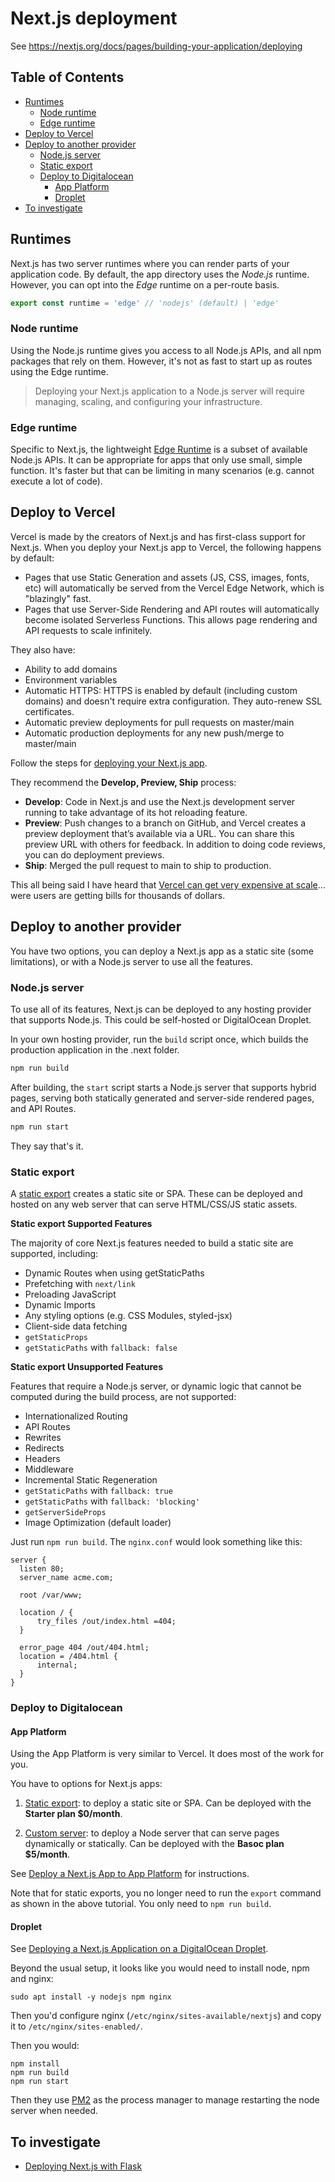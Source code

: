 # Next.js deployment

See <https://nextjs.org/docs/pages/building-your-application/deploying>

## Table of Contents

<!-- toc -->

- [Runtimes](#runtimes)
  * [Node runtime](#node-runtime)
  * [Edge runtime](#edge-runtime)
- [Deploy to Vercel](#deploy-to-vercel)
- [Deploy to another provider](#deploy-to-another-provider)
  * [Node.js server](#nodejs-server)
  * [Static export](#static-export)
  * [Deploy to Digitalocean](#deploy-to-digitalocean)
    + [App Platform](#app-platform)
    + [Droplet](#droplet)
- [To investigate](#to-investigate)

<!-- tocstop -->

## Runtimes 

Next.js has two server runtimes where you can render parts of your application code. By default, the app directory uses the *Node.js* runtime. However, you can opt into the *Edge* runtime on a per-route basis.

```javascript
export const runtime = 'edge' // 'nodejs' (default) | 'edge'
```

### Node runtime

Using the Node.js runtime gives you access to all Node.js APIs, and all npm packages that rely on them. However, it's not as fast to start up as routes using the Edge runtime.

> Deploying your Next.js application to a Node.js server will require managing, scaling, and configuring your infrastructure. 

### Edge runtime 

Specific to Next.js, the lightweight [Edge Runtime](https://nextjs.org/docs/app/api-reference/edge) is a subset of available Node.js APIs. It can be appropriate for apps that only use small, simple function. It's faster but that can be limiting in many scenarios (e.g. cannot execute a lot of code).


## Deploy to Vercel 

Vercel is made by the creators of Next.js and has first-class support for Next.js. When you deploy your Next.js app to Vercel, the following happens by default:

- Pages that use Static Generation and assets (JS, CSS, images, fonts, etc) will automatically be served from the Vercel Edge Network, which is "blazingly" fast.
- Pages that use Server-Side Rendering and API routes will automatically become isolated Serverless Functions. This allows page rendering and API requests to scale infinitely.

They also have:

- Ability to add domains 
- Environment variables
- Automatic HTTPS: HTTPS is enabled by default (including custom domains) and doesn't require extra configuration. They auto-renew SSL certificates.
- Automatic preview deployments for pull requests on master/main
- Automatic production deployments for any new push/merge to master/main

Follow the steps for [deploying your Next.js app](https://nextjs.org/learn/basics/deploying-nextjs-app/deploy).

They recommend the **Develop, Preview, Ship** process:

- **Develop**: Code in Next.js and use the Next.js development server running to take advantage of its hot reloading feature.
- **Preview**: Push changes to a branch on GitHub, and Vercel creates a preview deployment that’s available via a URL. You can share this preview URL with others for feedback. In addition to doing code reviews, you can do deployment previews.
- **Ship**: Merged the pull request to main to ship to production.

This all being said I have heard that [Vercel can get very expensive at scale](https://www.youtube.com/watch?v=JiuBeLDSGR0)... were users are getting bills for thousands of dollars.

## Deploy to another provider

You have two options, you can deploy a Next.js app as a static site (some limitations), or with a Node.js server to use all the features.

### Node.js server

To use all of its features, Next.js can be deployed to any hosting provider that supports Node.js. This could be self-hosted or DigitalOcean Droplet.

In your own hosting provider, run the `build` script once, which builds the production application in the .next folder.

```bash
npm run build
```

After building, the `start` script starts a Node.js server that supports hybrid pages, serving both statically generated and server-side rendered pages, and API Routes.

```bash
npm run start
```

They say that's it.

### Static export

A [static export](https://nextjs.org/docs/pages/building-your-application/deploying/static-exports) creates a static site or SPA. These can be deployed and hosted on any web server that can serve HTML/CSS/JS static assets.

**Static export Supported Features**

The majority of core Next.js features needed to build a static site are supported, including:

- Dynamic Routes when using getStaticPaths
- Prefetching with `next/link`
- Preloading JavaScript
- Dynamic Imports
- Any styling options (e.g. CSS Modules, styled-jsx)
- Client-side data fetching
- `getStaticProps`
- `getStaticPaths` with `fallback: false`

**Static export Unsupported Features**

Features that require a Node.js server, or dynamic logic that cannot be computed during the build process, are not supported:

- Internationalized Routing
- API Routes
- Rewrites
- Redirects
- Headers
- Middleware
- Incremental Static Regeneration
- `getStaticPaths` with `fallback: true`
- `getStaticPaths` with `fallback: 'blocking'`
- `getServerSideProps`
- Image Optimization (default loader)

Just run `npm run build`. The `nginx.conf` would look something like this:

```
server {
  listen 80;
  server_name acme.com;
 
  root /var/www;
 
  location / {
      try_files /out/index.html =404;
  }
 
  error_page 404 /out/404.html;
  location = /404.html {
      internal;
  }
}
```

### Deploy to Digitalocean 

#### App Platform 

Using the App Platform is very similar to Vercel. It does most of the work for you. 

You have to options for Next.js apps:

1. [Static export](https://nextjs.org/docs/pages/building-your-application/deploying/static-exports): to deploy a static site or SPA. Can be deployed with the **Starter plan $0/month**.

2. [Custom server](https://nextjs.org/docs/pages/building-your-application/configuring/custom-server): to deploy a Node server that can serve pages dynamically or statically. Can be deployed with the **Basoc plan $5/month**.

See [Deploy a Next.js App to App Platform](https://docs.digitalocean.com/tutorials/app-nextjs-deploy/) for instructions.

Note that for static exports, you no longer need to run the `export` command as shown in the above tutorial. You only need to `npm run build`.

#### Droplet

See [Deploying a Next.js Application on a DigitalOcean Droplet](https://docs.digitalocean.com/developer-center/deploying-a-next.js-application-on-a-digitalocean-droplet/).

Beyond the usual setup, it looks like you would need to install node, npm and nginx:

```
sudo apt install -y nodejs npm nginx
```

Then you'd configure nginx (`/etc/nginx/sites-available/nextjs`) and copy it to `/etc/nginx/sites-enabled/`.

Then you would: 

```
npm install
npm run build
npm run start
```

Then they use [PM2](https://pm2.keymetrics.io/) as the process manager to manage restarting the node server when needed.

## To investigate

- [Deploying Next.js with Flask](https://blog.logrocket.com/deploying-next-js-flask/)




